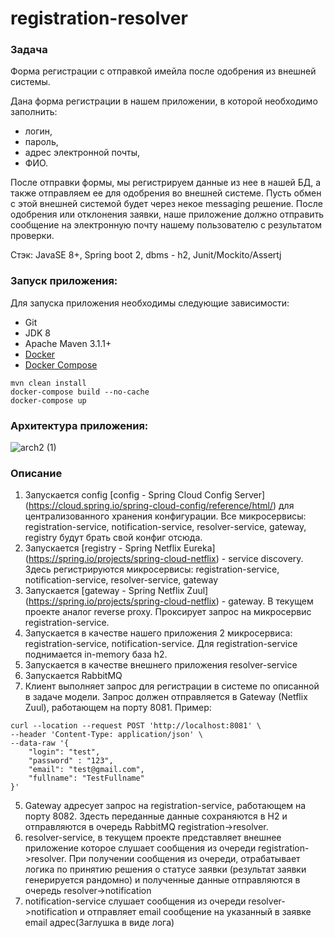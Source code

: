 # registration-resolver

### Задача

Форма регистрации с отправкой имейла после одобрения из внешней системы.


Дана форма регистрации в нашем приложении, в которой необходимо заполнить:
- логин,
- пароль,
- адрес электронной почты,
- ФИО.


После отправки формы, мы регистрируем данные из нее в нашей БД, а также отправляем ее для одобрения во внешней системе. Пусть обмен с этой внешней системой будет через некое messaging решение. После одобрения или отклонения заявки, наше приложение должно отправить сообщение на электронную почту нашему пользователю с результатом проверки.


Стэк: JavaSE 8+, Spring boot 2, dbms - h2, Junit/Mockito/Assertj

### Запуск приложения: 
Для запуска приложения необходимы следующие зависимости:

- Git
- JDK 8
- Apache Maven 3.1.1+
- [Docker](https://docs.docker.com/engine/install/)
- [Docker Compose](https://docs.docker.com/compose/install/)

```shell
mvn clean install
docker-compose build --no-cache
docker-compose up
```

### Архитектура приложения:
![arch2 (1)](https://user-images.githubusercontent.com/11816371/117039475-7d1c7b80-ad11-11eb-9b4c-5e2e4bcaec44.png)

### Описание
1. Запускается config [config - Spring Cloud Config Server] (https://cloud.spring.io/spring-cloud-config/reference/html/) для централизованного хранения конфигурации. Все микросервисы: registration-service, notification-service, resolver-service, gateway, registry будут брать свой конфиг отсюда.
2. Запускается [registry - Spring Netflix Eureka] (https://spring.io/projects/spring-cloud-netflix) - service discovery. Здесь регистрируются микросервисы: 
registration-service, notification-service, resolver-service, gateway
3. Запускается [gateway - Spring Netflix Zuul] (https://spring.io/projects/spring-cloud-netflix) - gateway. В текущем проекте аналог reverse proxy. Проксирует запрос на микросервис registration-service.
4. Запускается в качестве нашего приложения 2 микросервиса: registration-service, notification-service. Для registration-service поднимается in-memory база h2.
5. Запускается в качестве внешнего  приложения resolver-service
6. Запускается RabbitMQ
7. Клиент выполняет запрос для регистрации в системе по описанной в задаче модели. Запрос должен отправляется в Gateway (Netflix Zuul), работающем на порту 8081. 
Пример:
```
curl --location --request POST 'http://localhost:8081' \
--header 'Content-Type: application/json' \
--data-raw '{
    "login": "test",
    "password" : "123",
    "email": "test@gmail.com",
    "fullname": "TestFullname"
}'
```
5. Gateway адресует запрос на registration-service, работающем на порту 8082. Здесть переданные данные сохраняются в H2 и отправляются в очередь RabbitMQ registration->resolver.
6. resolver-service, в текущем проекте представляет внешнее приложение которое слушает сообщения из очереди registration->resolver. При получении сообщения из очереди, отрабатывает логика по принятию решения о статусе заявки (результат заявки генерируется рандомно) и полученные данные отправляются в очередь resolver->notification
7. notification-service cлушает сообщения из очереди resolver->notification и отправляет email сообщение на указанный в заявке email адрес(Заглушка в виде лога)

